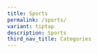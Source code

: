 ```yaml
---
title: Sports
permalink: /sports/
variant: tiptap
description: Sports
third_nav_title: Categories
---
```

